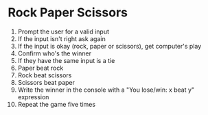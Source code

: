 # Rock Paper Scissors

1. Prompt the user for a valid input
2. If the input isn't right ask again
3. If the input is okay (rock, paper or scissors), get computer's play
4. Confirm who's the winner
  1. If they have the same input is a tie
  2. Paper beat rock
  3. Rock beat scissors
  4. Scissors beat paper
5. Write the winner in the console with a "You lose/win: x beat y" expression
6. Repeat the game five times
